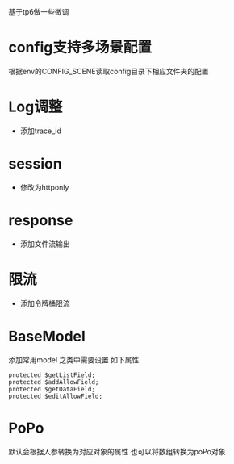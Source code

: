 基于tp6做一些微调

# config支持多场景配置
根据env的CONFIG_SCENE读取config目录下相应文件夹的配置

# Log调整
- 添加trace_id

# session
- 修改为httponly

# response
- 添加文件流输出

# 限流
- 添加令牌桶限流

# BaseModel
添加常用model
之类中需要设置 如下属性
```
protected $getListField;
protected $addAllowField;
protected $getDataField;
protected $editAllowField;
```

# PoPo
默认会根据入参转换为对应对象的属性
也可以将数组转换为poPo对象
